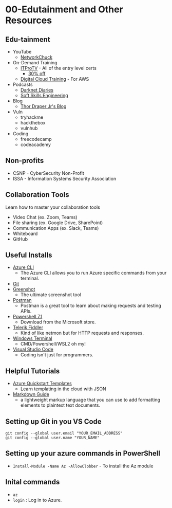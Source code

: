 # 00-Edutainment and Other Resources

## Edu-tainment

* YouTube
  * [NetworkChuck](https://www.youtube.com/channel/UC9x0AN7BWHpCDHSm9NiJFJQ)
* On-Demand Training
  * [ITProTV](https://www.itpro.tv/) - All of the entry level certs
    * [30% off](http://ssqt.co/m5fB7Eg)
  * [Digital Cloud Training](https://digitalcloud.training/) - For AWS
* Podcasts
  * [Darknet Diaries](https://darknetdiaries.com/)
  * [Soft Skills Engineering](https://softskills.audio/)
* Blog
  * [Thor Draper Jr's Blog](www.thor-draperjr.github.io)
* Vuln
  * tryhackme
  * hackthebox
  * vulnhub
* Coding
  * freecodecamp
  * codeacademy

## Non-profits

* CSNP - CyberSecurity Non-Profit
* ISSA - Information Systems Security Association

## Collaboration Tools

Learn how to master your collaboration tools

* Video Chat (ex. Zoom, Teams)
* File sharing (ex. Google Drive, SharePoint)
* Communication Apps (ex. Slack, Teams)
* Whiteboard
* GitHub

## Useful Installs

* [Azure CLI](https://docs.microsoft.com/en-us/cli/azure/install-azure-cli)
  * The Azure CLI allows you to run Azure specific commands from your terminal.
* [Git](https://gitforwindows.org/)
* [Greenshot](https://getgreenshot.org/)
  * The ultimate screenshot tool
* [Postman](https://www.postman.com/downloads/)
  * Postman is a great tool to learn about making requests and testing APIs.
* [Powershell 7.1](https://www.microsoft.com/en-us/p/powershell/9mz1snwt0n5d?activetab=pivot:overviewtab)
  * Download from the Microsoft store.
* [Telerik Fiddler](https://www.telerik.com/download/fiddler)
  * Kind of like netmon but for HTTP requests and responses.
* [Windows Terminal](https://www.microsoft.com/en-us/p/windows-terminal/9n0dx20hk701?activetab=pivot:overviewtab)
  * CMD/Powershell/WSL2 oh my!
* [Visual Studio Code](https://code.visualstudio.com/download)
  * Coding isn't just for programmers.

## Helpful Tutorials

* [Azure Quickstart Templates](https://azure.microsoft.com/en-us/resources/templates/)
  * Learn templating in the cloud with JSON
* [Markdown Guide](https://www.markdownguide.org/)
  * a lightweight markup language that you can use to add formatting elements to plaintext text documents.

## Setting up Git in you VS Code

```git
git config --global user.email "YOUR_EMAIL_ADDRESS"
git config --global user.name "YOUR_NAME"
```

## Setting up your azure commands in PowerShell

* `Install-Module -Name Az -AllowClobber` - To install the Az module

## Inital commands

* `az`
* `login` : Log in to Azure.
